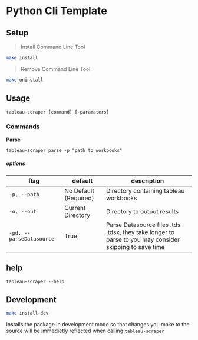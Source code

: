# Python Cli Template

## Setup
>Install Command Line Tool
```bash
make install
```
>Remove Command Line Tool
```bash
make uninstall
```
## Usage
```
tableau-scraper [command] [-paramaters]
```
### Commands

**Parse**
```
tableau-scraper parse -p "path to workbooks"
```
##### options
flag | default|description
--|--|--
`-p, --path` |No Default (Required)| Directory containing tableau workbooks
`-o, --out` |Current Directory| Directory to output results
`-pd, --parseDatasource` |True| Parse Datasource files .tds .tdsx, they take longer to parse to you may consider skipping to save time

## help
```
tableau-scraper --help
```

## Development
```bash
make install-dev
```
Installs the package in development mode so that changes you make to the source will be immedietly reflected when calling ```tableau-scraper```